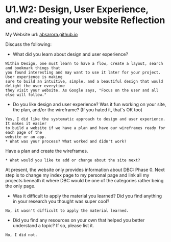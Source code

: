 # U1.W2: Design, User Experience, and creating your website Reflection

My Website url: [absarora.github.io](absarora.github.io)

Discuss the following:
* What did you learn about design and user experience? 
```
Within Design, one must learn to have a flow, create a layout, search and bookmark things that
you found interesting and may want to use it later for your project. User experience is making
sure to build an intuitive, simple, and a beautiful design that would delight the user everytime
they visit your website. As Google says, "Focus on the user and all else will follow."
```
* Do you like design and user experience? Was it fun working on your site, the plan, and/or the wireframe? (If you hated it, that's OK too)
```
Yes, I did like the systematic approach to design and user experience. It makes it easier
to build a website if we have a plan and have our wireframes ready for each page of the
website or an app.
* What was your process? What worked and didn't work?
```
Have a plan and create the wireframes.
```
* What would you like to add or change about the site next?
```
At present, the website only provides information about DBC: Phase 0. Next step
is to change my index page to my personal page and link all my projects beneath
it where DBC would be one of the categories rather being the only page.
* Was it difficult to apply the material you learned? Did you find anything in your research you thought was super cool?
```
No, it wasn't difficult to apply the material learned.
```
* Did you find any resources on your own that helped you better understand a topic? If so, please list it.
```
No, I did not.
```
